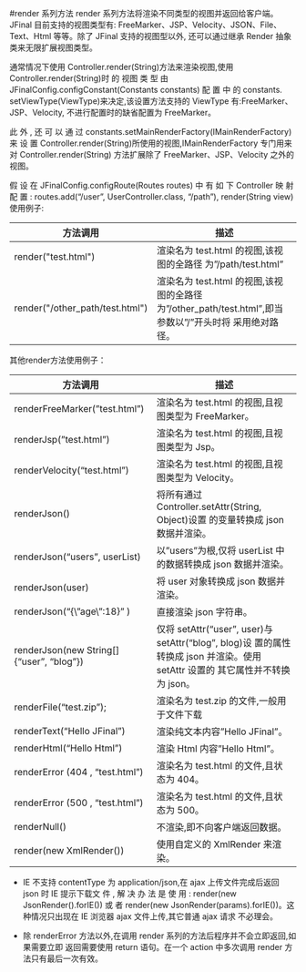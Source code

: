 #render 系列方法
render 系列方法将渲染不同类型的视图并返回给客户端。JFinal 目前支持的视图类型有: FreeMarker、JSP、Velocity、JSON、File、Text、Html 等等。除了 JFinal 支持的视图型以外, 还可以通过继承 Render 抽象类来无限扩展视图类型。

通常情况下使用 Controller.render(String)方法来渲染视图,使用 Controller.render(String)时
的 视图 类 型 由 JFinalConfig.configConstant(Constants constants) 配 置 中 的 constants. setViewType(ViewType)来决定,该设置方法支持的 ViewType 有:FreeMarker、JSP、Velocity, 不进行配置时的缺省配置为 FreeMarker。

此 外 , 还 可 以 通 过 constants.setMainRenderFactory(IMainRenderFactory) 来 设 置
Controller.render(String)所使用的视图,IMainRenderFactory 专门用来对 Controller.render(String) 方法扩展除了 FreeMarker、JSP、Velocity 之外的视图。


假 设 在 JFinalConfig.configRoute(Routes routes) 中 有 如 下 Controller 映 射 配 置 : routes.add(“/user”, UserController.class, “/path”), render(String view)使用例子:


|方法调用   |描述   |
|---|---|
|render("test.html")   | 渲染名为 test.html 的视图,该视图的全路径 为”/path/test.html”  |
|render("/other_path/test.html") | 渲染名为 test.html 的视图,该视图的全路径 为”/other_path/test.html”,即当参数以”/”开头时将 采用绝对路径。|

其他render方法使用例子：


|方法调用   |描述   |
|---|---|
|renderFreeMarker(”test.html”) |渲染名为 test.html 的视图,且视图类型为 FreeMarker。  |
| renderJsp(”test.html”)|渲染名为 test.html 的视图,且视图类型为 Jsp。  |
|renderVelocity(“test.html”)|渲染名为 test.html 的视图,且视图类型为 Velocity。|
|renderJson()|将所有通过 Controller.setAttr(String, Object)设置 的变量转换成 json 数据并渲染。|
|renderJson(“users”, userList)|以”users”为根,仅将 userList 中的数据转换成 json 数据并渲染。|
|renderJson(user)|将 user 对象转换成 json 数据并渲染。|
|renderJson(“{\”age\”:18}” )|直接渲染 json 字符串。|
|renderJson(new String[]{“user”, “blog”})|仅将 setAttr(“user”, user)与 setAttr(“blog”, blog)设 置的属性转换成 json 并渲染。使用 setAttr 设置的 其它属性并不转换为 json。|
|renderFile(“test.zip”);|渲染名为 test.zip 的文件,一般用于文件下载|
|renderText(“Hello JFinal”)|渲染纯文本内容”Hello JFinal”。|
|renderHtml(“Hello Html”)|渲染 Html 内容”Hello Html”。|
|renderError (404 , “test.html”)|渲染名为 test.html 的文件,且状态为 404。|
|renderError (500 , “test.html”)|渲染名为 test.html 的文件,且状态为 500。|
|renderNull()|不渲染,即不向客户端返回数据。|
|render(new XmlRender())|使用自定义的 XmlRender 来渲染。|


- IE 不支持 contentType 为 application/json,在 ajax 上传文件完成后返回 json 时 IE 提示下载文 件 , 解 决 办 法 是 使 用 : render(new JsonRender().forIE()) 或 者 render(new JsonRender(params).forIE())。这种情况只出现在 IE 浏览器 ajax 文件上传,其它普通 ajax 请求 不必理会。




- 除 renderError 方法以外,在调用 render 系列的方法后程序并不会立即返回,如果需要立即 返回需要使用 return 语句。在一个 action 中多次调用 render 方法只有最后一次有效。
